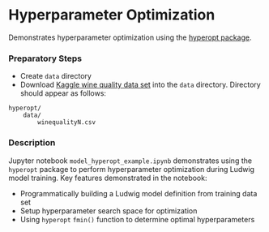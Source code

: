 # Hyperparameter Optimization

Demonstrates hyperparameter optimization using the [hyperopt package](https://github.com/hyperopt/hyperopt).

### Preparatory Steps
* Create `data` directory
* Download [Kaggle wine quality data set](https://www.kaggle.com/rajyellow46/wine-quality) into the `data` directory.  Directory should
appear as follows:
```
hyperopt/
    data/
        winequalityN.csv
```

### Description
Jupyter notebook `model_hyperopt_example.ipynb` demonstrates using the `hyperopt` package to perform hyperparameter optimization during Ludwig model training. Key features demonstrated in the notebook:
* Programmatically building a Ludwig model definition from training data set
* Setup hyperparameter search space for optimization
* Using `hyperopt` `fmin()` function to determine optimal hyperparameters